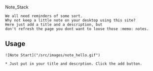 Note_Stack

    We all need reminders of some sort.
    Why not keep a little note on your desktop using this site?
    Here just add a title and a description, but 
    don't refresh the page you dont want to loose those :memo: notes.  

## Usage

    ![Note Start]("/src/images/note_hello.gif")

    * Just put in your title and descrption. Click the add button. 